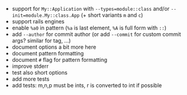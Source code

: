 - support for `My::Application` with `--types=module::class` and/or `--init=module.My::class.App` (+ short variants `m` and `c`)
- support rails engines
- enable `%a0` in pattern (`%a` is last element, `%A` is full form with `::`)
- add `--author` for commit author (or add `--commit` for custom commit args? similar for tag, ...)
- document options a bit more here
- document pattern formatting
- document `#` flag for pattern formatting
- improve stderr
- test also short options
- add more tests
- add tests: m,n,p must be ints, r is converted to int if possible
